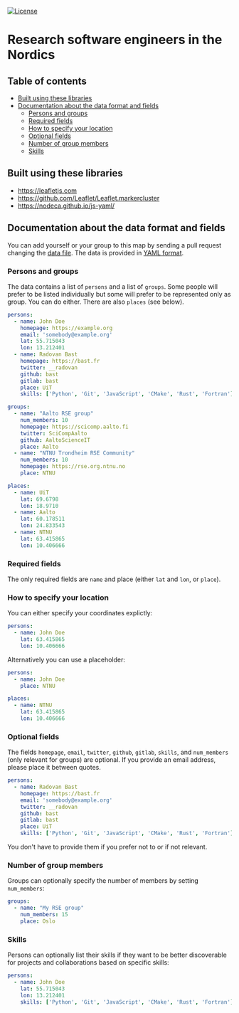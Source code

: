 [![License](https://img.shields.io/badge/license-%20AGPL-blue.svg)](LICENSE)


# Research software engineers in the Nordics


## Table of contents

- [Built using these libraries](#built-using-these-libraries)
- [Documentation about the data format and fields](#documentation-about-the-data-format-and-fields)
   - [Persons and groups](#persons-and-groups)
   - [Required fields](#required-fields)
   - [How to specify your location](#how-to-specify-your-location)
   - [Optional fields](#optional-fields)
   - [Number of group members](#number-of-group-members)
   - [Skills](#skills)


## Built using these libraries

- https://leafletjs.com
- https://github.com/Leaflet/Leaflet.markercluster
- https://nodeca.github.io/js-yaml/


## Documentation about the data format and fields

You can add yourself or your group to this map by sending a pull request changing the
[data file](https://github.com/nordic-rse/map/blob/gh-pages/data/data.yml).
The data is provided in [YAML format](https://en.wikipedia.org/wiki/YAML).


### Persons and groups

The data contains a list of `persons` and a list of `groups`.  Some people will
prefer to be listed individually but some will prefer to be represented only as
group. You can do either. There are also `places` (see below).

```yaml
persons:
  - name: John Doe
    homepage: https://example.org
    email: 'somebody@example.org'
    lat: 55.715043
    lon: 13.212401
  - name: Radovan Bast
    homepage: https://bast.fr
    twitter: __radovan
    github: bast
    gitlab: bast
    place: UiT
    skills: ['Python', 'Git', 'JavaScript', 'CMake', 'Rust', 'Fortran']

groups:
  - name: "Aalto RSE group"
    num_members: 10
    homepage: https://scicomp.aalto.fi
    twitter: SciCompAalto
    github: AaltoScienceIT
    place: Aalto
  - name: "NTNU Trondheim RSE Community"
    num_members: 10
    homepage: https://rse.org.ntnu.no
    place: NTNU

places:
  - name: UiT
    lat: 69.6798
    lon: 18.9710
  - name: Aalto
    lat: 60.178511
    lon: 24.833543
  - name: NTNU
    lat: 63.415865
    lon: 10.406666
```


### Required fields

The only required fields are `name` and place (either `lat` and `lon`, or
`place`).


### How to specify your location

You can either specify your coordinates explictly:

```yaml
persons:
  - name: John Doe
    lat: 63.415865
    lon: 10.406666
```

Alternatively you can use a placeholder:

```yaml
persons:
  - name: John Doe
    place: NTNU

places:
  - name: NTNU
    lat: 63.415865
    lon: 10.406666
```


### Optional fields

The fields `homepage`, `email`, `twitter`, `github`, `gitlab`, `skills`, and
`num_members` (only relevant for groups) are optional. If you provide an email
address, please place it between quotes.

```yaml
persons:
  - name: Radovan Bast
    homepage: https://bast.fr
    email: 'somebody@example.org'
    twitter: __radovan
    github: bast
    gitlab: bast
    place: UiT
    skills: ['Python', 'Git', 'JavaScript', 'CMake', 'Rust', 'Fortran']
```

You don't have to provide them if you prefer not to or if not relevant.


### Number of group members

Groups can optionally specify the number of members by setting `num_members`:

```yaml
groups:
  - name: "My RSE group"
    num_members: 15
    place: Oslo
```


### Skills

Persons can optionally list their skills if they want to be better discoverable
for projects and collaborations based on specific skills:

```yaml
persons:
  - name: John Doe
    lat: 55.715043
    lon: 13.212401
    skills: ['Python', 'Git', 'JavaScript', 'CMake', 'Rust', 'Fortran']
```
